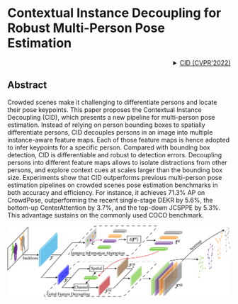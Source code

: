 # Contextual Instance Decoupling for Robust Multi-Person Pose Estimation

<!-- [ALGORITHM] -->

<details>
<summary align="right"><a href="https://openaccess.thecvf.com/content/CVPR2022/papers/Wang_Contextual_Instance_Decoupling_for_Robust_Multi-Person_Pose_Estimation_CVPR_2022_paper.pdf">CID (CVPR'2022)</a></summary>

```bibtex
@inproceedings{wang2022contextual,
  title={Contextual Instance Decoupling for Robust Multi-Person Pose Estimation},
  author={Wang, Dongkai and Zhang, Shiliang},
  booktitle={Proceedings of the IEEE/CVF Conference on Computer Vision and Pattern Recognition},
  pages={11060--11068},
  year={2022}
}
```

</details>

## Abstract

<!-- [ABSTRACT] -->

Crowded scenes make it challenging to differentiate persons and locate their pose keypoints. This paper proposes the Contextual Instance Decoupling (CID), which presents a new pipeline for multi-person pose estimation. Instead of relying on person bounding boxes to spatially differentiate persons, CID decouples persons in an image into multiple instance-aware feature maps. Each of those feature maps is hence adopted to infer keypoints for a specific person. Compared with bounding box detection, CID is differentiable and robust to detection errors. Decoupling persons into different feature maps allows to isolate distractions from other persons, and explore context cues at scales larger than the bounding box size. Experiments show that CID outperforms previous multi-person pose estimation pipelines on crowded scenes pose estimation benchmarks in both accuracy and efficiency. For instance, it achieves 71.3% AP on CrowdPose, outperforming the recent single-stage DEKR by 5.6%, the bottom-up CenterAttention by 3.7%, and the top-down JCSPPE by 5.3%. This advantage sustains on the commonly used COCO benchmark.

<!-- [IMAGE] -->

<div align=center>
<img src="https://github.com/kennethwdk/CID/raw/main/img/framework.png">
</div>
